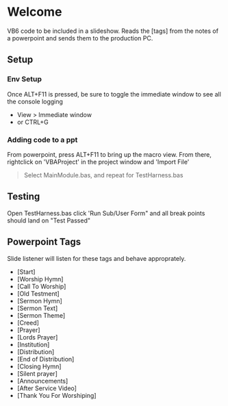 # Welcome
VB6 code to be included in a slideshow. Reads the [tags] from the notes of a powerpoint and sends them to the production PC.

## Setup

### Env Setup
Once ALT+F11 is pressed, be sure to toggle the immediate window to see all the console logging 
 * View > Immediate window
 * or CTRL+G

### Adding code to a ppt
From powerpoint, press ALT+F11 to bring up the macro view.
From there, rightclick on 'VBAProject' in the project window and 'Import File'
 > Select MainModule.bas, and repeat for TestHarness.bas

## Testing
Open TestHarness.bas
click 'Run Sub/User Form" and all break points should land on "Test Passed"

## Powerpoint Tags

Slide listener will listen for these tags and behave approprately.

* [Start]
* [Worship Hymn]
* [Call To Worship]
* [Old Testment]
* [Sermon Hymn]
* [Sermon Text]
* [Sermon Theme]
* [Creed]
* [Prayer]
* [Lords Prayer]
* [Institution]
* [Distribution]
* [End of Distribution]
* [Closing Hymn]
* [Silent prayer]
* [Announcements]
* [After Service Video]
* [Thank You For Worshiping]

